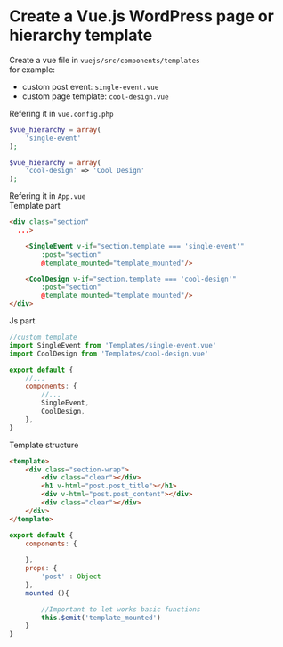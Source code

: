 # Create a Vue.js WordPress page or hierarchy template
Create a vue file in ```vuejs/src/components/templates```  
for example: 
* custom post event: ```single-event.vue```  
* custom page template: ```cool-design.vue```  
  
Refering it in ```vue.config.php```
```php
$vue_hierarchy = array(
    'single-event'
);

$vue_hierarchy = array(
    'cool-design' => 'Cool Design'
);
```
Refering it in ```App.vue```   
Template part
```html
<div class="section" 
  ...>

    <SingleEvent v-if="section.template === 'single-event'" 
        :post="section" 
        @template_mounted="template_mounted"/>

    <CoolDesign v-if="section.template === 'cool-design'" 
        :post="section" 
        @template_mounted="template_mounted"/>
</div>
```

Js part
```js
//custom template
import SingleEvent from 'Templates/single-event.vue'
import CoolDesign from 'Templates/cool-design.vue'

export default {
	//...
	components: {
		//...
		SingleEvent,
		CoolDesign,
	},
}
```

Template structure

```html
<template>
    <div class="section-wrap">
        <div class="clear"></div>
        <h1 v-html="post.post_title"></h1>
        <div v-html="post.post_content"></div>
        <div class="clear"></div>
    </div>
</template>
```

```js
export default {
    components: {
        
    },
    props: {
        'post' : Object
    },
    mounted (){

        //Important to let works basic functions
        this.$emit('template_mounted')
    }
}
```